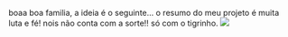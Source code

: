 boaa boa familia, a ideia é o seguinte... o resumo do meu projeto é muita luta e fé! 
nois não conta com a sorte!! só com o tigrinho.
![](https://media1.tenor.com/m/quxUCN5yBDsAAAAC/dance-happy.gif)
